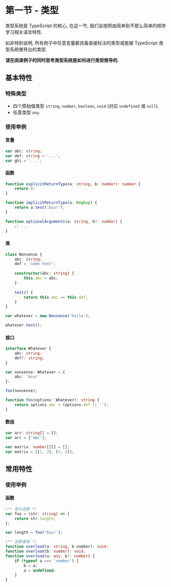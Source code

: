 # 第一节 - 类型

类型系统是 TypeScript 的核心, 在这一节, 我们会按照由简单到不那么简单的顺序学习相关语言特性.

如非特别说明, 所有例子中任意变量都具备直接标注的类型或能被 TypeScript 类型系统推导出的类型.

**请在阅读例子的同时思考类型系统是如何进行类型推导的.**

## 基本特性

### 特殊类型

- 四个原始值类型 `string`, `number`, `boolean`, `void` (对应 `undefined` 或 `null`).
- 任意类型 `any`.

### 使用举例

#### 变量

```typescript
var abc: string;
var def: string = '...';
var ghi = '...';
```

#### 函数

```typescript
function explicitReturnType(a: string, b: number): number {
    return 0;
}

function implicitReturnType(a: RegExp) {
    return a.test('biu!');
}

function optionalArguments(a: string, b?: number) {
    // ...
}
```

#### 类

```typescript
class Nonsense {
    abc: string;
    def = 'some text';
    
    constructor(abc: string) {
        this.abc = abc;
    }
    
    test() {
        return this.abc == this.def;
    }
}

var whatever = new Nonsense('hello');

whatever.test();
```

#### 接口

```typescript
interface Whatever {
    abc: string;
    def?: string;
}

var nonsense: Whatever = {
    abc: 'biu!'
};

foo(nonsense);

function foo(options: Whatever): string {
    return options.abc + (options.def || '');
}
```

#### 数组

```typescript
var arr: string[] = [];
var arr = ['abc'];

var matrix: number[][] = [];
var matrix = [[1, 2], [3, 4]];
```

## 常用特性

### 使用举例

#### 函数

```typescript
/** 箭头函数 */
var foo = (str: string) => {
    return str.length;
};

var length = foo('biu!');

/** 函数重载 */
function overload(a: string, b number): void;
function overload(b: number): void;
function overload(a: any, b?: number) {
    if (typeof a === 'number') {
        b = a;
        a = undefined;
    }
}
```
